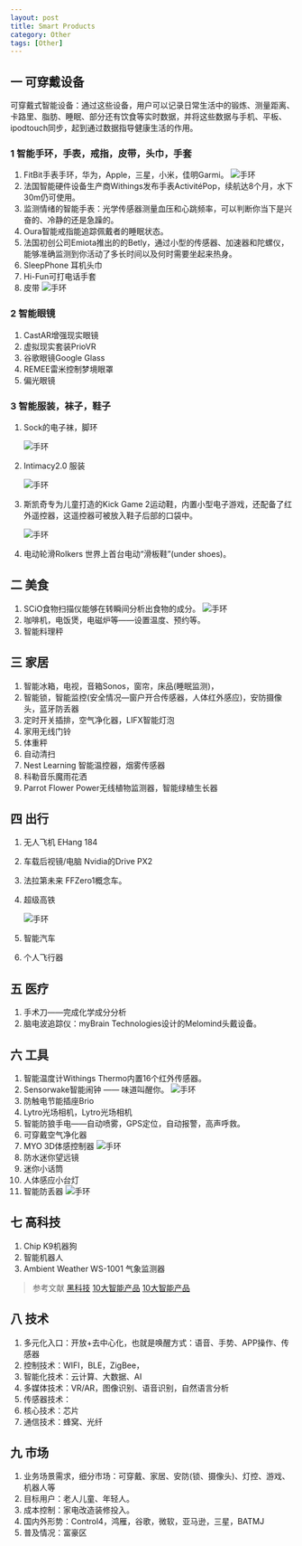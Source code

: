 ```yaml
---
layout: post
title: Smart Products
category: Other
tags: [Other]
---
```



## 一 可穿戴设备

可穿戴式智能设备：通过这些设备，用户可以记录日常生活中的锻炼、测量距离、卡路里、脂肪、睡眠、部分还有饮食等实时数据，并将这些数据与手机、平板、ipodtouch同步，起到通过数据指导健康生活的作用。

### 1 智能手环，手表，戒指，皮带，头巾，手套
1. FitBit手表手环，华为，Apple，三星，小米，佳明Garmi。
![手环](https://raw.githubusercontent.com/rlq/image/master/Smart%20Products/手环.png)
2. 法国智能硬件设备生产商Withings发布手表ActivitéPop，续航达8个月，水下30m仍可使用。
3. 监测情绪的智能手表：光学传感器测量血压和心跳频率，可以判断你当下是兴奋的、冷静的还是急躁的。
4. Oura智能戒指能追踪佩戴者的睡眠状态。
5. 法国初创公司Emiota推出的的Betly，通过小型的传感器、加速器和陀螺仪，能够准确监测到你活动了多长时间以及何时需要坐起来热身。
6. SleepPhone 耳机头巾
7. Hi-Fun可打电话手套
8. 皮带
![手环](https://raw.githubusercontent.com/rlq/image/master/Smart%20Products/皮带.png)

### 2 智能眼镜
1. CastAR增强现实眼镜
2. 虚拟现实套装PrioVR
3. 谷歌眼镜Google Glass
4. REMEE雷米控制梦境眼罩
5. 偏光眼镜

### 3 智能服装，袜子，鞋子
1. Sock的电子袜，脚环

	![手环](https://raw.githubusercontent.com/rlq/image/master/Smart%20Products/袜子.jpg)

2. Intimacy2.0 服装

	![手环](https://raw.githubusercontent.com/rlq/image/master/Smart%20Products/服装.jpg)

3. 斯凯奇专为儿童打造的Kick Game 2运动鞋，内置小型电子游戏，还配备了红外遥控器，这遥控器可被放入鞋子后部的口袋中。

	![手环](https://raw.githubusercontent.com/rlq/image/master/Smart%20Products/运动鞋.jpg)

4. 电动轮滑Rolkers 世界上首台电动“滑板鞋”(under shoes)。

## 二 美食
1. SCiO食物扫描仪能够在转瞬间分析出食物的成分。
	![手环](https://raw.githubusercontent.com/rlq/image/master/Smart%20Products/食物扫描仪.jpg)
2. 咖啡机，电饭煲，电磁炉等——设置温度、预约等。
3. 智能料理秤

## 三 家居
1. 智能冰箱，电视，音箱Sonos，窗帘，床品(睡眠监测)，
2. 智能锁，智能监控(安全情况—窗户开合传感器，人体红外感应)，安防摄像头，蓝牙防丢器
3. 定时开关插排，空气净化器，LIFX智能灯泡
4. 家用无线门铃
5. 体重秤
6. 自动清扫 
7. Nest Learning 智能温控器，烟雾传感器
8. 科勒音乐魔雨花洒
9. Parrot Flower Power无线植物监测器，智能绿植生长器


## 四 出行
1. 无人飞机 EHang 184
2. 车载后视镜/电脑 Nvidia的Drive PX2
3. 法拉第未来 FFZero1概念车。
4. 超级高铁
	
	![手环](https://raw.githubusercontent.com/rlq/image/master/Smart%20Products/高铁.jpg)
5. 智能汽车
6. 个人飞行器


## 五 医疗
1. 手术刀——完成化学成分分析
2. 脑电波追踪仪：myBrain Technologies设计的Melomind头戴设备。

## 六 工具
1. 智能温度计Withings Thermo内置16个红外传感器。
2. Sensorwake智能闹钟 —— 味道叫醒你。
![手环](https://raw.githubusercontent.com/rlq/image/master/Smart%20Products/闹钟.jpg)
3. 防触电节能插座Brio
4. Lytro光场相机，Lytro光场相机
5. 智能防狼手电——自动喷雾，GPS定位，自动报警，高声呼救。
6. 可穿戴空气净化器
7. MYO 3D体感控制器
![手环](https://raw.githubusercontent.com/rlq/image/master/Smart%20Products/体感控制器.jpg)
8. 防水迷你望远镜
9. 迷你小话筒
10. 人体感应小台灯
11. 智能防丢器
![手环](https://raw.githubusercontent.com/rlq/image/master/Smart%20Products/防丢器.png)


## 七 高科技
1. Chip K9机器狗
2. 智能机器人
3. Ambient Weather WS-1001 气象监测器


> 参考文献
[黑科技](http://www.sohu.com/a/145070671_99891241
)
[10大智能产品](http://news.rfidworld.com.cn/2016_05/24c145e73a620776.html)
[10大智能产品](http://tech.163.com/photoview/0AI20009/9541.html#p=BEN4PJKF0AI20009)

## 八 技术

1. 多元化入口：开放+去中心化，也就是唤醒方式：语音、手势、APP操作、传感器
2. 控制技术：WIFI，BLE，ZigBee，
3. 智能化技术：云计算、大数据、AI
4. 多媒体技术：VR/AR，图像识别、语音识别，自然语言分析
5. 传感器技术：
6. 核心技术：芯片
7. 通信技术：蜂窝、光纤



## 九 市场

1. 业务场景需求，细分市场：可穿戴、家居、安防(锁、摄像头)、灯控、游戏、机器人等
2. 目标用户：老人儿童、年轻人。
3. 成本控制：家电改造装修投入。
4. 国内外形势：Control4，鸿雁，谷歌，微软，亚马逊，三星，BATMJ
5. 普及情况：富豪区